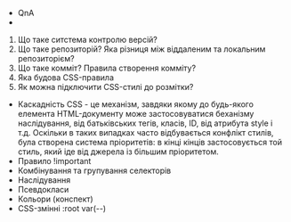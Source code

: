 - QnA
-

1.  Що таке ситстема контролю версій?
2.  Що таке репозиторій? Яка різниця між віддаленим та локальним репозиторієм?
3.  Що таке комміт? Правила створення комміту?
4.  Яка будова CSS-правила
5.  Як можна підключити CSS-стилі до розмітки?

- Каскадність CSS - це механізм, завдяки якому до будь-якого елемента
  HTML-документу може застосовуватися беханізму наслідування, від батьківських
  тегів, класів, ID, від атрибута style і т.д. Оскільки в таких випадках часто
  відбувається конфлікт стилів, була створена система пріоритетів: в кінці
  кінців застосовується той стиль, який іде від джерела із більшим пріоритетом.
- Правило !important
- Комбінування та групування селекторів
- Наслідування
- Псевдокласи
- Кольори (конспект)
- CSS-змінні :root var(--)

